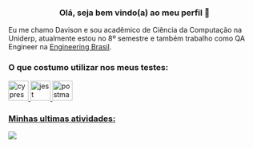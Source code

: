 <h3 align="center">Olá, seja bem vindo(a) ao meu perfil 🖖</h3>
Eu me chamo Davison e sou acadêmico de Ciência da Computação na Uniderp, atualmente estou no 8º semestre e também trabalho como QA Engineer na <a href="https://www.engdb.com.br/" targer="_blank">Engineering Brasil</a>.

<h3 align="left">O que costumo utilizar nos meus testes:</h3>
<p align="left"> <a href="https://www.cypress.io" target="_blank"> <img src="https://raw.githubusercontent.com/simple-icons/simple-icons/6e46ec1fc23b60c8fd0d2f2ff46db82e16dbd75f/icons/cypress.svg" alt="cypress" width="40" height="40"/> <a href="https://jestjs.io/pt-BR/" target="_blank"> <img src="https://www.vectorlogo.zone/logos/jestjsio/jestjsio-icon.svg" alt="jest" width="40" height="40"/> <a href="https://www.postman.com/" target="_blank"> <img src="https://www.vectorlogo.zone/logos/getpostman/getpostman-icon.svg" alt="postman" width="40" height="40"/> </p>
 
<h3 align="left">Minhas ultimas atividades:</h3>
<a href="https://github.com/davisonalves/github-readme-stats">
  <img align="center" src="https://github-readme-stats.vercel.app/api?username=davisonalves" />
</a>
